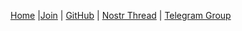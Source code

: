 [Home](/) |[Join](/getstarted.html) | [GitHub](https://github.com/nostrocket/nostr.hk) | [Nostr Thread](https://snort.social/e/note134slxdr2np6ml5f459me8cfmzg6cgw46c2agv55mtq55mtdtcgaqu4af4l) | [Telegram Group](https://t.me/nostrhk)
